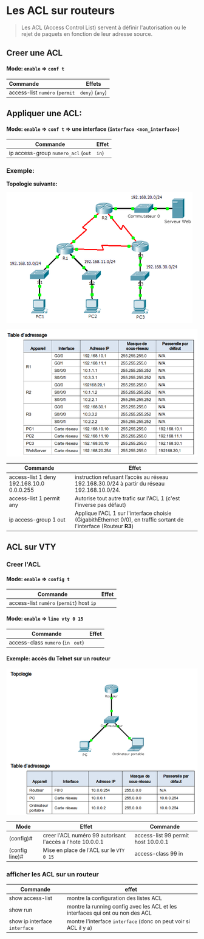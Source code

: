 # Les ACL sur routeurs 

> Les ACL (Access Control List) servent à définir l'autorisation ou le rejet de paquets en fonction de leur adresse source.

## Creer une ACL

#### Mode: `enable` => `conf t`

| Commande                                        | Effets |
| :---------------------------------------------- | :----: |
| access-list `numéro` (`permit`|`deny`)  (`any`) |        |

## Appliquer une ACL:

#### Mode: `enable` => `conf t` => une interface (`interface <non_interface>`) 

| Commande                                  | Effet |
| ----------------------------------------- | ----- |
| ip access-group `numero_acl` (`out`|`in`) |       |

### Exemple: 

**Topologie suivante:**

![Topologie](./images/exemple1.png)

![Table d'adressage](./images/table_adressage1.png)



| Commande                                  | Effet                                                        |
| ----------------------------------------- | ------------------------------------------------------------ |
| access-list 1 deny 192.168.10.0 0.0.0.255 | instruction refusant l’accès au réseau 192.168.30.0/24 à partir du réseau 192.168.10.0/24. |
| access-list 1 permit any                  | Autorise tout autre trafic sur l'ACL 1 (c'est l'inverse pas défaut) |
| ip access-group 1 out                     | Applique l'ACL 1 sur l'interface choisie (GigabithEthernet 0/0), en traffic sortant de l'interface (Routeur **R3**) |

## ACL sur VTY 

### Creer l'ACL

#### Mode: `enable` => `config t` 

| Commande                                  | Effet |
| ----------------------------------------- | ----- |
| access-list `numéro` (`permit`) host `ip` |       |

#### Mode: `enable` => `line vty 0 15`

| Commande                            | Effet |
| ----------------------------------- | ----- |
| access-class `numero` (`in ` `out`) |       |

#### Exemple: accès du Telnet sur un routeur



![Topologie et table d'adressage](./images/exemple2.png)

| Mode           | Effet                                                      | Commande                            |
| -------------- | ---------------------------------------------------------- | ----------------------------------- |
| (config)#      | creer l'ACL numéro 99 autorisant l'accès a l'hote 10.0.0.1 | access-list 99 permit host 10.0.0.1 |
| (config line)# | Mise en place de l'ACL sur le `VTY 0 15`                   | access-class 99 in                  |

### afficher les ACL sur un routeur

| Commande                      | effet                                                        |
| ----------------------------- | ------------------------------------------------------------ |
| show access-list              | montre la configuration des listes ACL                       |
| show run                      | montre la running config avec les ACL et les interfaces qui ont ou non des ACL |
| show ip interface `interface` | montre l'interface `interface` (donc on peut voir si ACL il y a) |

